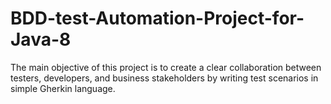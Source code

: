 # BDD-test-Automation-Project-for-Java-8
The main objective of this project is to create a clear collaboration between testers, developers, and business stakeholders by writing test scenarios in simple Gherkin language.
